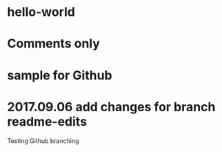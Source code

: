 # hello-world
# Comments only
# sample for Github
# 2017.09.06 add changes for branch readme-edits 

Testing Github branching
